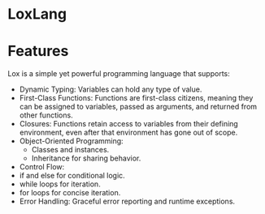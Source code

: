 # LoxLang

# Features
Lox is a simple yet powerful programming language that supports:

- Dynamic Typing: Variables can hold any type of value.
- First-Class Functions: Functions are first-class citizens, meaning they can be assigned to variables, passed as arguments, and returned from other functions.
- Closures: Functions retain access to variables from their defining environment, even after that environment has gone out of scope.
- Object-Oriented Programming:
     - Classes and instances.
     - Inheritance for sharing behavior.
- Control Flow:
- if and else for conditional logic.
- while loops for iteration.
- for loops for concise iteration.
- Error Handling: Graceful error reporting and runtime exceptions.



